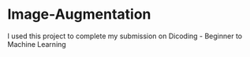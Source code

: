# Image-Augmentation
I used this project to complete my submission on Dicoding - Beginner to Machine Learning
